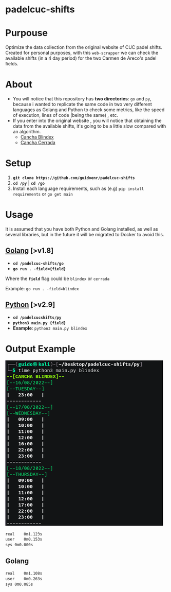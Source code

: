 # padelcuc-shifts

# Purpouse
Optimize the data collection from the original website of CUC padel shifts. \
Created for personal purposes, with this `web-scrapper` we can check the available shifts (in a 4 day period) for the two Carmen de Areco's padel fields. 




# About
- You will notice that this repository has **two directories**: `go` and `py`, because i wanted to replicate the same code in two very different languages as Golang and Python to check some metrics, like the speed of execution, lines of code (being the same) , etc.
- If you enter into the original website , you will notice that obtaining the data from the available shifts, it's going to be a little slow compared with an algorithm.
    - [Cancha Blindex](https://darturnos.com/CanchasPadelCuc/4188)
    - [Cancha Cerrada](https://darturnos.com/CanchasPadelCuc/4189)


# Setup
1. **`git clone https://github.com/guidoenr/padelcuc-shifts`**
2. **`cd /py`** | **`cd /go`**
3. Install each language requirements, such as (e.g) `pip install requirements` or `go get main` 

# Usage
It is assumed that you have both Python and Golang installed, as well as several libraries, but in the future it will be migrated to Docker to avoid this.
## <ins>Golang</ins> [>v1.8]
- **`cd /padelcuc-shifts/go`**
- **`go run . -field={field}`**

Where the **`field`** flag could be `blindex` or `cerrada`

Example: `go run . -field=blindex`

## <ins>Python</ins> [>v2.9]

- **`cd /padelcucshifts/py`**
- **`python3 main.py {field}`**
- **Example**: `python3 main.py blindex`


# Output Example
![](metrics/2022-08-16-19-13-13.png)
```bash
real	0m1.123s
user	0m0.153s
sys	0m0.000s
```

## Golang
```bash
real	0m1.108s
user	0m0.263s
sys	0m0.085s
```

